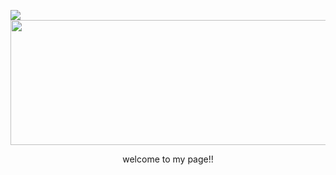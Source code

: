 ![](https://komarev.com/ghpvc/?username=k4tskullX&color=blue)
  <img width="850" height="200" src="https://i.pinimg.com/1200x/cd/ee/70/cdee70892531934ef31c164497a82c8c.jpg"> 
  
  <p align="center">
  welcome to my page!!
